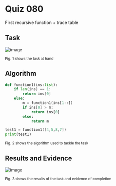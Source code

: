 # Quiz 080
First recursive function + trace table
## Task
![image](https://github.com/user-attachments/assets/f369263e-3dd4-4124-86f6-d77e1aceb6bb)

<sub>Fig. 1 shows the task at hand</sub>

## Algorithm
```.py
def function1(ins:list):
    if len(ins) == 1:
        return ins[0]
    else:
        m = function1(ins[1::])
        if ins[0] > m:
            return ins[0]
        else:
            return m

test1 = function1([4,5,8,7])
print(test1)
```
<sub>Fig. 2 shows the algorithm used to tackle the task</sub>

## Results and Evidence
![image](https://github.com/user-attachments/assets/2168a13d-4a0c-46cd-b7ae-d0759437665f)

<sub>Fig. 3 shows the results of the task and evidence of completion</sub>
